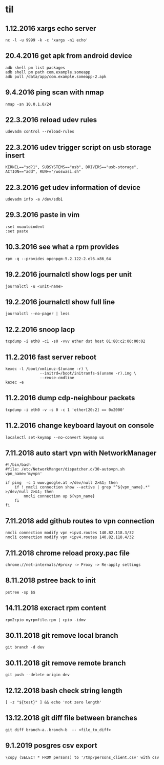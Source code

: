 # til
## 1.12.2016 xargs echo server

    nc -l -u 9999 -k -c 'xargs -n1 echo'

## 20.4.2016 get apk from android device

    adb shell pm list packages
    adb shell pm path com.example.someapp
    adb pull /data/app/com.example.someapp-2.apk
    
## 9.4.2016 ping scan with nmap

    nmap -sn 10.0.1.0/24

## 22.3.2016 reload udev rules

    udevadm control --reload-rules

## 22.3.2016 udev trigger script on usb storage insert

    KERNEL=="sd?1", SUBSYSTEMS=="usb", DRIVERS=="usb-storage", ACTION=="add", RUN+="/woswasi.sh"

## 22.3.2016 get udev information of device

    udevadm info -a /dev/sdb1

## 29.3.2016 paste in vim

    :set noautoindent
    :set paste

## 10.3.2016 see what a rpm provides

    rpm -q --provides openpgm-5.2.122-2.el6.x86_64

## 19.2.2016 journalctl show logs per unit

    journalctl -u <unit-name>

## 19.2.2016 journalctl show full line

    journalctl --no-pager | less

## 12.2.2016 snoop lacp

    tcpdump -i eth0 -c1 -s0 -vvv ether dst host 01:80:c2:00:00:02

## 11.2.2016 fast server reboot

    
    kexec -l /boot/vmlinuz-$(uname -r) \
                   --initrd=/boot/initramfs-$(uname -r).img \
                   --reuse-cmdline
    kexec -e


## 11.2.2016 dump cdp-neighbour packets

    tcpdump -i eth0 -v -s 0 -c 1 'ether[20:2] == 0x2000'

## 11.2.2016 change keyboard layout on console

    localectl set-keymap --no-convert keymap us

## 7.11.2018 auto start vpn with NetworkManager

    #!/bin/bash
    #file: /etc/NetworkManger/dispatcher.d/30-autovpn.sh
    vpn_name='myvpn'

    if ping  -c 1 www.google.at >/dev/null 2>&1; then
        if ! nmcli connection show --active | grep "^${vpn_name}.*" >/dev/null 2>&1; then
            nmcli connection up ${vpn_name}
        fi
    fi

## 7.11.2018 add github routes to vpn connection 

    nmcli connection modify vpn +ipv4.routes 140.82.118.3/32
    nmcli connection modify vpn +ipv4.routes 140.82.118.4/32

## 7.11.2018 chrome reload proxy.pac file

    chrome://net-internals/#proxy -> Proxy -> Re-apply settings

## 8.11.2018 pstree back to init

    pstree -sp $$

## 14.11.2018 excract rpm content

    rpm2cpio myrpmfile.rpm | cpio -idmv

## 30.11.2018 git remove local branch

    git branch -d dev

## 30.11.2018 git remove remote branch

    git push --delete origin dev

## 12.12.2018 bash check string length

    [ -z "${test}" ] && echo 'not zero length'

## 13.12.2018 git diff file between branches

    git diff branch-a..branch-b  -- <file_to_diff>

## 9.1.2019 posgres csv export

    \copy (SELECT * FROM persons) to '/tmp/persons_client.csv' with csv
